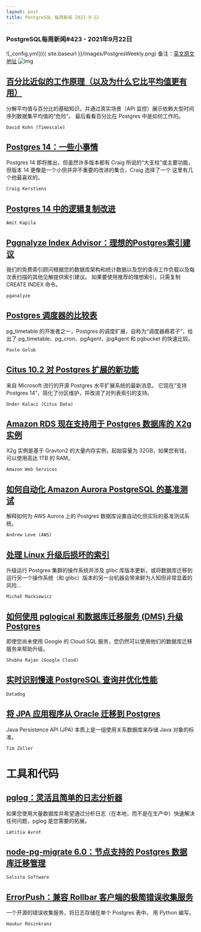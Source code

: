 ```yaml
---
layout: post
title: PostgreSQL 每周新闻 2021-9-22
---
```

### PostgreSQL每周新闻#423 - 2021年9月22日
![_config.yml]({{ site.baseurl }}/images/PostgresWeekly.png)
备注：[英文原文地址](https://postgresweekly.com/issues/423)
![img](https://res.cloudinary.com/cpress/image/upload/w_1280,e_sharpen:60/firsue8ggtdc2jitz45a.jpg)
## [百分比近似的工作原理（以及为什么它比平均值更有用）](https://postgresweekly.com/link/113932/web)
分解平均值与百分比的基础知识，并通过真实场景（API 监控）展示依赖大型时间序列数据集平均值的“危险”。 最后看看百分比在 Postgres 中是如何工作的。


`David Kohn (Timescale) `
## [Postgres 14：一些小事情](https://postgresweekly.com/link/113933/web)
Postgres 14 即将推出，但虽然许多版本都有 Craig 所说的“大支柱”或主要功能，但版本 14 更像是一个小但并非不重要的改进的集合，Craig 选择了一个 这里有几个他最喜欢的。


`Craig Kerstiens `

## [Postgres 14 中的逻辑复制改进](http://amitkapila16.blogspot.com/2021/09/logical-replication-improvements-in.html)

`Amit Kapila `

## [Pggnalyze Index Advisor：理想的Postgres索引建议](https://postgresweekly.com/link/113935/web)
我们的免费索引顾问根据您的数据库架构和统计数据以及您的查询工作负载以及每次表扫描的其他见解提供索引建议。 如果要使用推荐的理想索引，只需复制 CREATE INDEX 命令。


`pganalyze `
## [Postgres 调度器的比较表](https://postgresweekly.com/link/113936/web)
pg_timetable 的开发者之一，Postgres 的调度扩展，自称为“调度器瘾君子”，给出了 pg_timetable、pg_cron、pgAgent、jpgAgent 和 pgbucket 的快速比较。


`Pavlo Golub `
## [Citus 10.2 对 Postgres 扩展的新功能](https://postgresweekly.com/link/113938/web)
来自 Microsoft 流行的开源 Postgres 水平扩展系统的最新消息。 它现在“支持 Postgres 14”，简化了分区维护，并改进了对列表索引的支持。


`Onder Kalaci (Citus Data) `
## [Amazon RDS 现在支持用于 Postgres 数据库的 X2g 实例](https://postgresweekly.com/link/113939/web)
X2g 实例是基于 Gravton2 的大量内存实例，起始容量为 32GB，如果您有钱，可以使用高达 1TB 的 RAM。


`Amazon Web Services `
## [如何自动化 Amazon Aurora PostgreSQL 的基准测试](https://postgresweekly.com/link/113940/web)
解释如何为 AWS Aurora 上的 Postgres 数据库设置自动化但实际的基准测试系统。


`Andrew Love (AWS) `
## [处理 Linux 升级后损坏的索引](https://postgresweekly.com/link/113941/web)
升级运行 Postgres 集群的操作系统并涉及 glibc 库版本更新，或将数据库迁移到运行另一个操作系统（和 glibc）版本的另一台机器会带来鲜为人知但非常显着的风险...


`Michał Mackiewicz `
## [如何使用 pglogical 和数据库迁移服务 (DMS) 升级 Postgres](https://postgresweekly.com/link/113942/web)
即使您尚未使用 Google 的 Cloud SQL 服务，您仍然可以使用他们的数据库迁移服务来帮助升级。


`Shubha Rajan (Google Cloud) `
## [实时识别慢速 PostgreSQL 查询并优化性能](https://postgresweekly.com/link/113943/web)


`Datadog `
## [将 JPA 应用程序从 Oracle 迁移到 Postgres](https://postgresweekly.com/link/113944/web)
Java Persistence API (JPA) 本质上是一组使用关系数据库来存储 Java 对象的标准。


`Tim Zöller `

# 工具和代码

## [pglog：灵活且简单的日志分析器](https://postgresweekly.com/link/113945/web)
如果您使用大量数据库并希望通过分析日志（在本地，而不是在生产中）快速解决任何问题，pglog 是您需要的拓展。


`Lætitia Avrot `
## [node-pg-migrate 6.0：节点支持的 Postgres 数据库迁移管理](https://postgresweekly.com/link/113947/web)


`Salsita Software `
## [ErrorPush：兼容 Rollbar 客户端的极简错误收集服务](https://postgresweekly.com/link/113946/web)
一个开源的错误收集服务，将日志存储在单个 Postgres 表中。 用 Python 编写。


`Haukur Rósinkranz `

